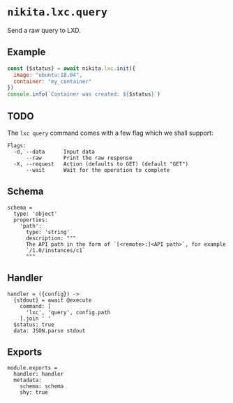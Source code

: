 
# `nikita.lxc.query`

Send a raw query to LXD.

## Example

```js
const {$status} = await nikita.lxc.init({
  image: "ubuntu:18.04",
  container: "my_container"
})
console.info(`Container was created: ${$status}`)
```

## TODO

The `lxc query` command comes with a few flag which we shall support:

```
Flags:
  -d, --data      Input data
      --raw       Print the raw response
  -X, --request   Action (defaults to GET) (default "GET")
      --wait      Wait for the operation to complete
```

## Schema

    schema =
      type: 'object'
      properties:
        'path':
          type: 'string'
          description: """
          The API path in the form of `[<remote>:]<API path>`, for example
          `/1.0/instances/c1`
          """

## Handler

    handler = ({config}) ->
      {stdout} = await @execute
        command: [
          'lxc', 'query', config.path
        ].join ' '
      $status: true
      data: JSON.parse stdout

## Exports

    module.exports =
      handler: handler
      metadata:
        schema: schema
        shy: true
